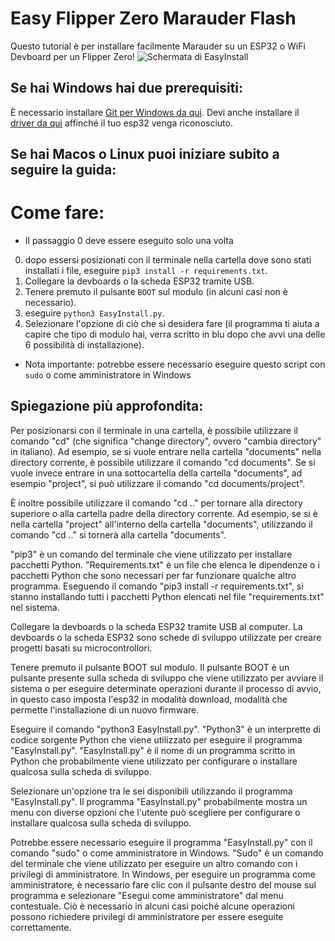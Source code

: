 # Easy Flipper Zero Marauder Flash
Questo tutorial è per installare facilmente Marauder su un ESP32 o WiFi Devboard per un Flipper Zero!
![ Schermata di EasyInstall](https://raw.githubusercontent.com/SkeletonMan03/FZEasyMarauderFlash/main/EasyInstall_Screenshot.png)

## Se hai Windows hai due prerequisiti:
È necessario installare [Git per Windows da qui](https://gitforwindows.org/).
Devi anche installare il [driver da qui](https://www.silabs.com/developers/usb-to-uart-bridge-vcp-drivers?Tab=downloads) affinché il tuo esp32 venga riconosciuto.
## Se hai Macos o Linux puoi iniziare subito a seguire la guida:
# Come fare:
* Il passaggio 0 deve essere eseguito solo una volta
0) dopo essersi posizionati con il terminale nella cartella dove sono stati installati i file, eseguire `pip3 install -r requirements.txt`.
1) Collegare la devboards o la scheda ESP32 tramite USB.
2) Tenere premuto il pulsante `BOOT` sul modulo (in alcuni casi non è necessario). 
3) eseguire `python3 EasyInstall.py`.
4) Selezionare l'opzione di ciò che si desidera fare (il programma ti aiuta a capire che tipo di modulo hai, verra scritto in blu dopo che avvi una delle 6 possibilità di installazione).

* Nota importante: potrebbe essere necessario eseguire questo script con `sudo` o come amministratore in Windows


## Spiegazione più approfondita:

Per posizionarsi con il terminale in una cartella, è possibile utilizzare il comando "cd" (che significa "change directory", ovvero "cambia directory" in italiano). Ad esempio, se si vuole entrare nella cartella "documents" nella directory corrente, è possibile utilizzare il comando "cd documents". Se si vuole invece entrare in una sottocartella della cartella "documents", ad esempio "project", si può utilizzare il comando "cd documents/project".

È inoltre possibile utilizzare il comando "cd .." per tornare alla directory superiore o alla cartella padre della directory corrente. Ad esempio, se si è nella cartella "project" all'interno della cartella "documents", utilizzando il comando "cd .." si tornerà alla cartella "documents".

"pip3" è un comando del terminale che viene utilizzato per installare pacchetti Python. "Requirements.txt" è un file che elenca le dipendenze o i pacchetti Python che sono necessari per far funzionare qualche altro programma. Eseguendo il comando "pip3 install -r requirements.txt", si stanno installando tutti i pacchetti Python elencati nel file "requirements.txt" nel sistema.

Collegare la devboards o la scheda ESP32 tramite USB al computer. La devboards o la scheda ESP32 sono schede di sviluppo utilizzate per creare progetti basati su microcontrollori.

Tenere premuto il pulsante BOOT sul modulo. Il pulsante BOOT è un pulsante presente sulla scheda di sviluppo che viene utilizzato per avviare il sistema o per eseguire determinate operazioni durante il processo di avvio, in questo caso imposta l'esp32 in modalità download, modalità che permette l'installazione di un nuovo firmware.

Eseguire il comando "python3 EasyInstall.py". "Python3" è un interprette di codice sorgente Python che viene utilizzato per eseguire il programma "EasyInstall.py". "EasyInstall.py" è il nome di un programma scritto in Python che probabilmente viene utilizzato per configurare o installare qualcosa sulla scheda di sviluppo.

Selezionare un'opzione tra le sei disponibili utilizzando il programma "EasyInstall.py". Il programma "EasyInstall.py" probabilmente mostra un menu con diverse opzioni che l'utente può scegliere per configurare o installare qualcosa sulla scheda di sviluppo.

Potrebbe essere necessario eseguire il programma "EasyInstall.py" con il comando "sudo" o come amministratore in Windows. "Sudo" è un comando del terminale che viene utilizzato per eseguire un altro comando con i privilegi di amministratore. In Windows, per eseguire un programma come amministratore, è necessario fare clic con il pulsante destro del mouse sul programma e selezionare "Esegui come amministratore" dal menu contestuale. Ciò è necessario in alcuni casi poiché alcune operazioni possono richiedere privilegi di amministratore per essere eseguite correttamente.
